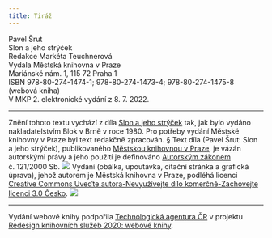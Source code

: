 ```yaml
---
title: Tiráž
---
```


Pavel Šrut    
Slon a jeho strýček  
Redakce Markéta Teuchnerová  
Vydala Městská knihovna v Praze  
Mariánské nám. 1, 115 72 Praha 1  
ISBN 978-80-274-1474-1; 978-80-274-1473-4; 978-80-274-1475-8 (webová kniha)  
V MKP 2. elektronické vydání z 8. 7. 2022.

***

Znění tohoto textu vychází z díla [Slon a jeho strýček](https://search.mlp.cz/cz/titul/slon-a-jeho-strycek/174675/#/) tak, jak bylo vydáno nakladatelstvím Blok v Brně v roce 1980. Pro potřeby vydání Městské knihovny v Praze byl text redakčně zpracován.
§
Text díla (Pavel Šrut: Slon a jeho strýček), publikovaného [Městskou knihovnou v Praze](https://www.mlp.cz/cz/), je vázán autorskými právy a jeho použití je definováno [Autorským zákonem](https://www.mkcr.cz/predpisy-zakonu-709.html) č. 121/2000 Sb.
![](../Images/image001.jpg)
Vydání (obálka, upoutávka, citační stránka a grafická úprava), jehož autorem je Městská knihovna v Praze, podléhá licenci [Creative Commons Uveďte autora-Nevyužívejte dílo komerčně-Zachovejte licenci 3.0 Česko](https://creativecommons.org/licenses/by-nc-sa/3.0/cz/).
![](../Images/image002.jpg)

***

Vydání webové knihy podpořila [Technologická agentura ČR](https://www.tacr.cz/) v projektu [Redesign knihovních služeb 2020: webové knihy](https://starfos.tacr.cz/cs/project/TL04000391).